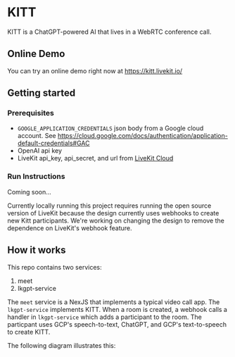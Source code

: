 # KITT

KITT is a ChatGPT-powered AI that lives in a WebRTC conference call. 

## Online Demo

You can try an online demo right now at <https://kitt.livekit.io/>

## Getting started

### Prerequisites

- `GOOGLE_APPLICATION_CREDENTIALS` json body from a Google cloud account. See <https://cloud.google.com/docs/authentication/application-default-credentials#GAC>
- OpenAI api key
- LiveKit api_key, api_secret, and url from [LiveKit Cloud](https://cloud.livekit.io)

### Run Instructions

Coming soon...

Currently locally running this project requires running the open source version of LiveKit because the design currently uses webhooks to create new Kitt participants. We're working on changing the design to remove the dependence on LiveKit's webhook feature.

## How it works

This repo contains two services:
1. meet
2. lkgpt-service

The `meet` service is a NexJS that implements a typical video call app. The `lkgpt-service` implements KITT. When a room is created, a webhook calls a handler in `lkgpt-service` which adds a participant to the room. The particpant uses GCP's speech-to-text, ChatGPT, and GCP's text-to-speech to create KITT.

The following diagram illustrates this:

